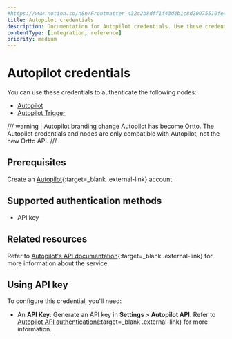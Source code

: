 ```yaml
---
#https://www.notion.so/n8n/Frontmatter-432c2b8dff1f43d4b1c8d20075510fe4
title: Autopilot credentials
description: Documentation for Autopilot credentials. Use these credentials to authenticate Autopilot in n8n, a workflow automation platform.
contentType: [integration, reference]
priority: medium
---
```


# Autopilot credentials

You can use these credentials to authenticate the following nodes:

- [Autopilot](/integrations/builtin/app-nodes/n8n-nodes-base.autopilot.md)
- [Autopilot Trigger](/integrations/builtin/trigger-nodes/n8n-nodes-base.autopilottrigger.md)

/// warning | Autopilot branding change
Autopilot has become Ortto. The Autopilot credentials and nodes are only compatible with Autopilot, not the new Ortto API.
///

## Prerequisites

Create an [Autopilot](https://app.autopilothq.com){:target=_blank .external-link} account.

## Supported authentication methods

- API key

## Related resources

Refer to [Autopilot's API documentation](https://autopilot.docs.apiary.io/#){:target=_blank .external-link} for more information about the service.

## Using API key

To configure this credential, you'll need:

- An **API Key**: Generate an API key in **Settings > Autopilot API**. Refer to [Autopilot API authentication](https://autopilot.docs.apiary.io/#reference/authentication){:target=_blank .external-link} for more information.

